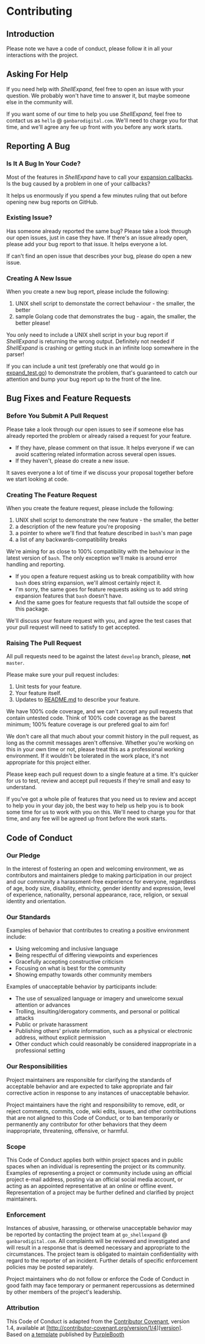 # Contributing

## Introduction

Please note we have a code of conduct, please follow it in all your interactions with the project.

## Asking For Help

If you need help with _ShellExpand_, feel free to open an issue with your question. We probably won't have time to answer it, but maybe someone else in the community will.

If you want some of our time to help you use _ShellExpand_, feel free to contact us as `hello` @ `ganbarodigital.com`. We'll need to charge you for that time, and we'll agree any fee up front with you before any work starts.

## Reporting A Bug

### Is It A Bug In Your Code?

Most of the features in _ShellExpand_ have to call your [expansion callbacks](README.md#expansion-callbacks). Is the bug caused by a problem in one of your callbacks?

It helps us enormously if you spend a few minutes ruling that out before opening new bug reports on GitHub.

### Existing Issue?

Has someone already reported the same bug? Please take a look through our open issues, just in case they have. If there's an issue already open, please add your bug report to that issue. It helps everyone a lot.

If can't find an open issue that describes your bug, please do open a new issue.

### Creating A New Issue

When you create a new bug report, please include the following:

1. UNIX shell script to demonstate the correct behaviour - the smaller, the better
2. sample Golang code that demonstrates the bug - again, the smaller, the better please!

You only need to include a UNIX shell script in your bug report if _ShellExpand_ is returning the wrong output. Definitely not needed if _ShellExpand_ is crashing or getting stuck in an infinite loop somewhere in the parser!

If you can include a unit test (preferably one that would go in [expand_test.go](expand_test.go)) to demonstrate the problem, that's guaranteed to catch our attention and bump your bug report up to the front of the line.

## Bug Fixes and Feature Requests

### Before You Submit A Pull Request

Please take a look through our open issues to see if someone else has already reported the problem or already raised a request for your feature.

* If they have, please comment on that issue. It helps everyone if we can avoid scattering related information across several open issues.
* If they haven't, please do create a new issue.

It saves everyone a lot of time if we discuss your proposal together before we start looking at code.

### Creating The Feature Request

When you create the feature request, please include the following:

1. UNIX shell script to demonstrate the new feature - the smaller, the better
2. a description of the new feature you're proposing
3. a pointer to where we'll find that feature described in `bash`'s man page
4. a list of any backwards-compatibility breaks

We're aiming for as close to 100% compatibility with the behaviour in the latest version of `bash`. The only exception we'll make is around error handling and reporting.

* If you open a feature request asking us to break compatibility with how `bash` does string expansion, we'll almost certainly reject it.
* I'm sorry, the same goes for feature requests asking us to add string expansion features that `bash` doesn't have.
* And the same goes for feature requests that fall outside the scope of this package.

We'll discuss your feature request with you, and agree the test cases that your pull request will need to satisfy to get accepted.

### Raising The Pull Request

All pull requests need to be against the latest `develop` branch, please, __not__ `master`.

Please make sure your pull request includes:

1. Unit tests for your feature.
2. Your feature itself.
3. Updates to [README.md](README.md) to describe your feature.

We have 100% code coverage, and we can't accept any pull requests that contain untested code. Think of 100% code coverage as the barest minimum; 100% feature coverage is our prefered goal to aim for!

We don't care all that much about your commit history in the pull request, as long as the commit messages aren't offensive. Whether you're working on this in your own time or not, please treat this as a professional working environment. If it wouldn't be tolerated in the work place, it's not appropriate for this project either.

Please keep each pull request down to a single feature at a time. It's quicker for us to test, review and accept pull requests if they're small and easy to understand.

If you've got a whole pile of features that you need us to review and accept to help you in your day job, the best way to help us help you is to book some time for us to work with you on this. We'll need to charge you for that time, and any fee will be agreed up front before the work starts.

## Code of Conduct

### Our Pledge

In the interest of fostering an open and welcoming environment, we as
contributors and maintainers pledge to making participation in our project and
our community a harassment-free experience for everyone, regardless of age, body
size, disability, ethnicity, gender identity and expression, level of experience,
nationality, personal appearance, race, religion, or sexual identity and
orientation.

### Our Standards

Examples of behavior that contributes to creating a positive environment
include:

* Using welcoming and inclusive language
* Being respectful of differing viewpoints and experiences
* Gracefully accepting constructive criticism
* Focusing on what is best for the community
* Showing empathy towards other community members

Examples of unacceptable behavior by participants include:

* The use of sexualized language or imagery and unwelcome sexual attention or
advances
* Trolling, insulting/derogatory comments, and personal or political attacks
* Public or private harassment
* Publishing others' private information, such as a physical or electronic
  address, without explicit permission
* Other conduct which could reasonably be considered inappropriate in a
  professional setting

### Our Responsibilities

Project maintainers are responsible for clarifying the standards of acceptable
behavior and are expected to take appropriate and fair corrective action in
response to any instances of unacceptable behavior.

Project maintainers have the right and responsibility to remove, edit, or
reject comments, commits, code, wiki edits, issues, and other contributions
that are not aligned to this Code of Conduct, or to ban temporarily or
permanently any contributor for other behaviors that they deem inappropriate,
threatening, offensive, or harmful.

### Scope

This Code of Conduct applies both within project spaces and in public spaces
when an individual is representing the project or its community. Examples of
representing a project or community include using an official project e-mail
address, posting via an official social media account, or acting as an appointed
representative at an online or offline event. Representation of a project may be
further defined and clarified by project maintainers.

### Enforcement

Instances of abusive, harassing, or otherwise unacceptable behavior may be
reported by contacting the project team at `go_shellexpand` @ `ganbarodigital.com`. All
complaints will be reviewed and investigated and will result in a response that
is deemed necessary and appropriate to the circumstances. The project team is
obligated to maintain confidentiality with regard to the reporter of an incident.
Further details of specific enforcement policies may be posted separately.

Project maintainers who do not follow or enforce the Code of Conduct in good
faith may face temporary or permanent repercussions as determined by other
members of the project's leadership.

### Attribution

This Code of Conduct is adapted from the [Contributor Covenant][homepage], version 1.4,
available at [http://contributor-covenant.org/version/1/4][version]. Based on [a template](https://gist.githubusercontent.com/PurpleBooth/b24679402957c63ec426/raw/5c4f62c1e50c1e6654e76e873aba3df2b0cdeea2/Good-CONTRIBUTING.md-template.md) published by [PurpleBooth](https://gist.github.com/PurpleBooth)

[homepage]: http://contributor-covenant.org
[version]: http://contributor-covenant.org/version/1/4/